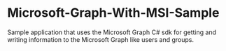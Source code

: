 # Microsoft-Graph-With-MSI-Sample
Sample application that uses the Microsoft Graph C# sdk for getting and writing information to the Microsoft Graph like users and groups.
